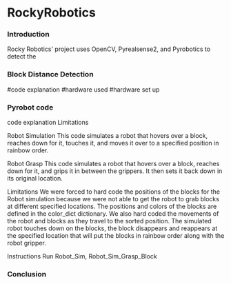 # RockyRobotics

### Introduction 
Rocky Robotics' project uses OpenCV, Pyrealsense2, and Pyrobotics to detect the 

### Block Distance Detection 
#code explanation
#hardware used
#hardware set up

### Pyrobot code 
code explanation
Limitations

Robot Simulation
This code simulates a robot that hovers over a block, reaches down for it, touches it, and moves it over to a specified position in rainbow order.

Robot Grasp
This code simulates a robot that hovers over a block, reaches down for it, and grips it in between the grippers. It then sets it back down in its original location.

Limitations
We were forced to hard code the positions of the blocks for the Robot simulation because we were not able to get the robot to grab blocks at different specified locations. The positions and colors of the blocks are defined in the color_dict dictionary. We also hard coded the movements of the robot and blocks as they travel to the sorted position. The simulated robot touches down on the blocks, the block disappears and reappears at the specified location that will put the blocks in rainbow order along with the robot gripper.

Instructions
Run Robot_Sim, Robot_Sim_Grasp_Block

### Conclusion

